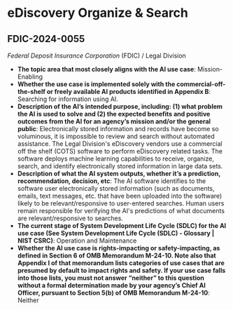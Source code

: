# eDiscovery Organize & Search
## FDIC-2024-0055
_Federal Deposit Insurance Corporation_ (FDIC) / Legal Division


+ **The topic area that most closely aligns with the AI use case**: Mission-Enabling
+ **Whether the use case is implemented solely with the commercial-off-the-shelf or freely available AI products identified in Appendix B**: Searching for information using AI.
+ **Description of the AI’s intended purpose, including: (1) what problem the AI is used to solve and (2) the expected benefits and positive outcomes from the AI for an agency’s mission and/or the general public**: Electronically stored information and records have become so voluminous, it is impossible to review and search without automated assistance. 
The Legal Division's eDiscovery vendors use a commercial off the shelf (COTS) software to perform eDiscovery related tasks. 
The software deploys machine learning capabilities to receive, organize, search, and identify electronically stored information in large data sets.
+ **Description of what the AI system outputs, whether it’s a prediction, recommendation, decision, etc**: The AI software identifies to the software user electronically stored information (such as documents, emails, text messages, etc. that have been uploaded into the software) likely to be relevant/responsive to user-entered searches. Human users remain responsible for verifying the AI's predictions of what documents are relevant/responsive to searches.
+ **The current stage of System Development Life Cycle (SDLC) for the AI use case (See System Development Life Cycle (SDLC) - Glossary | NIST CSRC)**: Operation and Maintenance
+ **Whether the AI use case is rights-impacting or safety-impacting, as defined in Section 6 of OMB Memorandum M-24-10. Note also that Appendix I of that memorandum lists categories of use cases that are presumed by default to impact rights and safety. If your use case falls into those lists, you must not answer “neither” to this question without a formal determination made by your agency’s Chief AI Officer, pursuant to Section 5(b) of OMB Memorandum M-24-10**: Neither